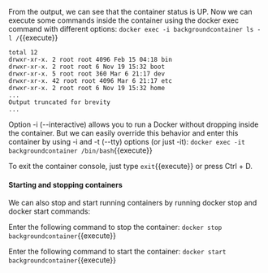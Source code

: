 
From the output, we can see that the container status is UP. Now we can execute some commands inside the container using the docker exec command with different options:
`docker exec -i backgroundcontainer ls -l /`{{execute}}

```
total 12
drwxr-xr-x. 2 root root 4096 Feb 15 04:18 bin
drwxr-xr-x. 2 root root 6 Nov 19 15:32 boot
drwxr-xr-x. 5 root root 360 Mar 6 21:17 dev
drwxr-xr-x. 42 root root 4096 Mar 6 21:17 etc
drwxr-xr-x. 2 root root 6 Nov 19 15:32 home
...
Output truncated for brevity
...
```

Option -i (--interactive) allows you to run a Docker without dropping inside the container. But we can easily override this behavior and enter this container by using -i and -t (--tty) options (or just -it):
`docker exec -it backgroundcontainer /bin/bash`{{execute}}


To exit the container console, just type `exit`{{execute}} or press Ctrl + D.

#### Starting and stopping containers
We can also stop and start running containers by running docker stop and docker start commands:


Enter the following command to stop the container:
`docker stop backgroundcontainer`{{execute}}

Enter the following command to start the container:
`docker start backgroundcontainer`{{execute}}